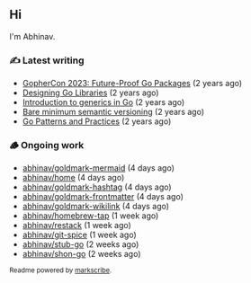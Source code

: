 ## Hi

I'm Abhinav.

### ✍️ Latest writing


- [GopherCon 2023: Future-Proof Go Packages](https://abhinavg.net/2023/09/27/future-proof-packages/) (2 years ago)
- [Designing Go Libraries](https://abhinavg.net/2022/12/06/designing-go-libraries/) (2 years ago)
- [Introduction to generics in Go](https://abhinavg.net/2022/11/23/generics-intro/) (2 years ago)
- [Bare minimum semantic versioning](https://abhinavg.net/2022/11/07/semver/) (2 years ago)
- [Go Patterns and Practices](https://abhinavg.net/2022/09/19/go-patterns-and-practices-talk/) (2 years ago)

### 🪵 Ongoing work


- [abhinav/goldmark-mermaid](https://github.com/abhinav/goldmark-mermaid) (4 days ago)
- [abhinav/home](https://github.com/abhinav/home) (4 days ago)
- [abhinav/goldmark-hashtag](https://github.com/abhinav/goldmark-hashtag) (4 days ago)
- [abhinav/goldmark-frontmatter](https://github.com/abhinav/goldmark-frontmatter) (4 days ago)
- [abhinav/goldmark-wikilink](https://github.com/abhinav/goldmark-wikilink) (4 days ago)
- [abhinav/homebrew-tap](https://github.com/abhinav/homebrew-tap) (1 week ago)
- [abhinav/restack](https://github.com/abhinav/restack) (1 week ago)
- [abhinav/git-spice](https://github.com/abhinav/git-spice) (1 week ago)
- [abhinav/stub-go](https://github.com/abhinav/stub-go) (2 weeks ago)
- [abhinav/shon-go](https://github.com/abhinav/shon-go) (2 weeks ago)

<sub>Readme powered by [markscribe](https://github.com/muesli/markscribe).</sub>
